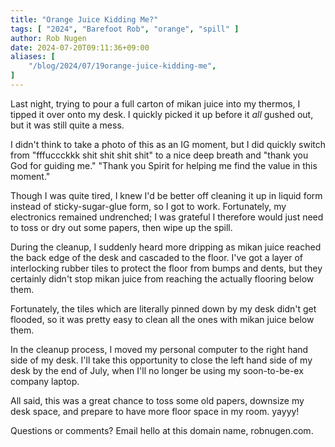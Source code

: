```yaml
---
title: "Orange Juice Kidding Me?"
tags: [ "2024", "Barefoot Rob", "orange", "spill" ]
author: Rob Nugen
date: 2024-07-20T09:11:36+09:00
aliases: [
    "/blog/2024/07/19orange-juice-kidding-me",
]
---
```


Last night, trying to pour a full carton of mikan juice into my thermos,
I tipped it over onto my desk.  I quickly picked it up before it *all*
gushed out, but it was still quite a mess.

I didn't think to take a photo of this as an IG moment, but I did quickly
switch from "fffuccckkk shit shit shit shit" to a nice deep breath and
"thank you God for guiding me."
"Thank you Spirit for helping me find the value in this moment."

Though I was quite tired, I knew I'd be better off cleaning it up
in liquid form instead of sticky-sugar-glue form, so I got to work.
Fortunately, my electronics remained undrenched; I was grateful
I therefore would just need to toss or dry out some papers,
then wipe up the spill.

During the cleanup, I suddenly heard more dripping as mikan juice
reached the back edge of the desk and cascaded to the floor.
I've got a layer of interlocking rubber tiles to protect the floor
from bumps and dents, but they certainly didn't stop mikan juice
from reaching the actually flooring below them.

Fortunately, the tiles which are literally pinned down by my desk didn't get
flooded, so it was pretty easy to clean all the ones with mikan juice below them.

In the cleanup process, I moved my personal computer to the right hand side
of my desk.  I'll take this opportunity to close the left hand side of my desk
by the end of July, when I'll no longer be using my soon-to-be-ex company laptop.

All said, this was a great chance to toss some old papers, downsize my desk
space, and prepare to have more floor space in my room.  yayyy!

Questions or comments?  Email hello at this domain name, robnugen.com.